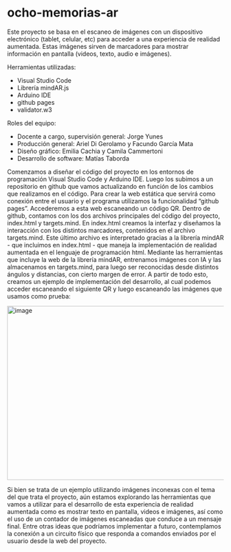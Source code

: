 # ocho-memorias-ar

Este proyecto se basa en el escaneo de imágenes con un dispositivo electrónico (tablet, celular, etc) para acceder a una experiencia de realidad aumentada. Estas imágenes sirven de marcadores para mostrar información en pantalla (videos, texto, audio e imágenes). 

Herramientas utilizadas: 
* Visual Studio Code
* Librería mindAR.js
* Arduino IDE
* github pages
* validator.w3

Roles del equipo:
* Docente a cargo, supervisión general: Jorge Yunes
* Producción general: Ariel Di Gerolamo y Facundo García Mata
* Diseño gráfico: Emilia Cachia y Camila Cammertoni
* Desarrollo de software: Matías Taborda


Comenzamos a diseñar el código del proyecto en los entornos de programación Visual Studio Code y Arduino IDE. Luego los subimos a un repositorio en github que vamos actualizando en función de los cambios que realizamos en el código. Para crear la web estática que servirá como conexión entre el usuario y el programa utilizamos la funcionalidad “github pages”. Accederemos a esta web escaneando un código QR. 
Dentro de github, contamos con los dos archivos principales del código del proyecto, index.html y targets.mind. En index.html creamos la interfaz y diseñamos la interacción con los distintos marcadores, contenidos en el archivo targets.mind. Este último archivo es interpretado gracias a la librería mindAR - que incluimos en index.html - que maneja la implementación de realidad aumentada en el lenguaje de programación html. Mediante las herramientas que incluye la web de la librería mindAR, entrenamos imágenes con IA y las almacenamos en targets.mind, para luego ser reconocidas desde distintos ángulos y distancias, con cierto margen de error.
A partir de todo esto, creamos un ejemplo de implementación del desarrollo, al cual podemos acceder escaneando el siguiente QR y luego escaneando las imágenes que usamos como prueba:

<img width="651" height="404" alt="image" src="https://github.com/user-attachments/assets/68fedb11-50b9-4c70-a2d2-4728b2c4d3ec" />

Si bien se trata de un ejemplo utilizando imágenes inconexas con el tema del que trata el proyecto, aún estamos explorando las herramientas que vamos a utilizar para el desarrollo de esta experiencia de realidad aumentada como es mostrar texto en pantalla, videos e imágenes, así como el uso de un contador de imágenes escaneadas que conduce a un mensaje final.
Entre otras ideas que podríamos implementar a futuro, contemplamos la conexión a un circuito físico que responda a comandos enviados por el usuario desde la web del proyecto.
